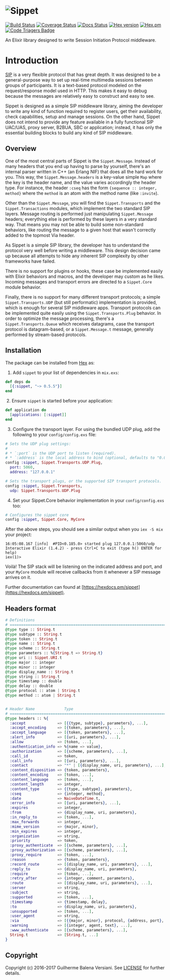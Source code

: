 ![Sippet](http://sippet.github.io/sippet/public/apple-touch-icon-144-precomposed.png)
=========

[![Build Status](https://travis-ci.org/balena/elixir-sippet.svg)](https://travis-ci.org/balena/elixir-sippet)
[![Coverage Status](https://coveralls.io/repos/github/balena/elixir-sippet/badge.svg?branch=master)](https://coveralls.io/github/balena/elixir-sippet?branch=master)
[![Docs Status](https://inch-ci.org/github/balena/elixir-sippet.svg?branch=master)](http://inch-ci.org/github/balena/elixir-sippet)
[![Hex version](https://img.shields.io/hexpm/v/sippet.svg "Hex version")](https://hex.pm/packages/sippet)
[![Hex.pm](https://img.shields.io/hexpm/l/sippet.svg "BSD Licensed")](https://github.com/balena/elixir-sippet/blob/master/LICENSE)
[![Code Triagers Badge](https://www.codetriage.com/balena/elixir-sippet/badges/users.svg)](https://www.codetriage.com/balena/elixir-sippet)

An Elixir library designed to write Session Initiation Protocol middleware.


# Introduction

[SIP](https://tools.ietf.org/html/rfc3261) is a very flexible protocol that has great depth. It was designed to be a
general-purpose way to set up real-time multimedia sessions between groups of
participants. It is a text-based protocol modeled on the request/response model
used in HTTP. This makes it easy to debug because the messages are relatively
easy to construct and easy to see.

Sippet is designed as a simple SIP middleware library, aiming the developer to
write any kind of function required to register users, get their availability,
check capabilities, setup and manage sessions. On the other hand, Sippet does
not intend to provide any feature available in a fully functional SIP UAC/UAS,
proxy server, B2BUA, SBC or application; instead, it has only the essential
building blocks to build any kind of SIP middleware.


## Overview

One of the most central parts of Sippet is the `Sippet.Message`. Instead of
many headers that you end up having to parse by yourself, there's an internal
parser written in C++ (an Erlang NIF) that does all the hard work for you. This
way, the `Sippet.Message.headers` is a key-value simple `Map` where the key is
the header name, and the value varies accordingly the header type. For
instance, the header `:cseq` has the form `{sequence :: integer, method}` where
the `method` is an atom with the method name (like `:invite`).

Other than the `Sippet.Message`, you will find the `Sippet.Transports` and the
`Sippet.Transactions` modules, which implement the two standard SIP layers.
Message routing is performed just manipulating `Sippet.Message` headers;
everything else is performed by these layers in a very standard way. That means
you may not be able to build some non-standard behaviors, like routing the
message to a given host that wasn't correctly added to the topmost Via header.

As Sippet is a simple SIP library, the developer has to understand the protocol
very well before writing a middleware. This design decision came up because all
attempts to hide any inherent SIP complexity by other frameworks have failed.

There is no support for plugins or hooks, these case be implemented easily with
Elixir behaviors and macros, and the developer may custom as he likes. Incoming
messages and transport errors are directed to a `Sippet.Core` module behavior.

Finally, there is no support for many different transport protocols; a simple
`Sippet.Transports.UDP` (but still performatic) implementation is provided,
which is enough for several SIP middleware apps. Transport protocols can be
implemented quite easily using the `Sippet.Transports.Plug` behavior. In order
to optimize the message processing, there's a `Sippet.Transports.Queue` which
receives datagrams, case the transport protocol is datagram-based, or a
`Sippet.Message.t` message, generally performed by stream-based protocols.


## Installation

The package can be installed from [Hex](https://hex.pm/docs/publish) as:

  1. Add `sippet` to your list of dependencies in `mix.exs`:

```elixir
def deps do
  [{:sippet, "~> 0.5.5"}]
end
```

  2. Ensure `sippet` is started before your application:

```elixir
def application do
  [applications: [:sippet]]
end
```

  3. Configure the transport layer. For using the bundled UDP plug, add the
     following to your `config/config.exs` file:

```elixir
# Sets the UDP plug settings:
#
# * `:port` is the UDP port to listen (required).
# * `:address` is the local address to bind (optional, defaults to "0.0.0.0")
config :sippet, Sippet.Transports.UDP.Plug,
  port: 5060,
  address: "127.0.0.1"

# Sets the transport plugs, or the supported SIP transport protocols.
config :sippet, Sippet.Transports,
  udp: Sippet.Transports.UDP.Plug
```

  4. Set your Sippet.Core behavior implementation in your `config/config.exs`
     too:

```elixir
# Configures the sippet core
config :sippet, Sippet.Core, MyCore
```

After the above steps, you should see a similar output when you `iex -S mix`
your project:

```
16:05:08.167 [info]  #PID<0.185.0> started plug 127.0.0.1:5060/udp
Interactive Elixir (1.4.2) - press Ctrl+C to exit (type h() ENTER for help)
iex(1)> 
```

Voilà! The SIP stack will be listening on the indicated address and port, and
your `MyCore` module will receive callbacks from it whenever a SIP message
arrives on it.

Further documentation can found at
[https://hexdocs.pm/sippet](https://hexdocs.pm/sippet).


## Headers format

```elixir
# Definitions
# ======================================================================================
@type type :: String.t
@type subtype :: String.t
@type token :: String.t
@type name :: String.t
@type scheme :: String.t
@type parameters :: %{String.t => String.t}
@type uri :: Sippet.URI.t
@type major :: integer
@type minor :: integer
@type display_name :: String.t
@type string :: String.t
@type timestamp :: double
@type delay :: double
@type protocol :: atom | String.t
@type method :: atom | String.t


# Header Name             Type
# ======================================================================================
@type headers :: %{
  :accept              => [{{type, subtype}, parameters}, ...],
  :accept_encoding     => [{token, parameters}, ...],
  :accept_language     => [{token, parameters}, ...],
  :alert_info          => [{uri, parameters}, ...],
  :allow               => [token, ...],
  :authentication_info => %{name => value},
  :authorization       => [{scheme, parameters}, ...],
  :call_id             => token,
  :call_info           => [{uri, parameters}, ...],
  :contact             => "*" | [{display_name, uri, parameters}, ...],
  :content_disposition => {token, parameters},
  :content_encoding    => [token, ...],
  :content_language    => [token, ...],
  :content_length      => integer,
  :content_type        => {{type, subtype}, parameters},
  :cseq                => {integer, method},
  :date                => NaiveDateTime.t,
  :error_info          => [{uri, parameters}, ...],
  :expires             => integer,
  :from                => {display_name, uri, parameters},
  :in_reply_to         => [token, ...],
  :max_forwards        => integer,
  :mime_version        => {major, minor},
  :min_expires         => integer,
  :organization        => string,
  :priority            => token,
  :proxy_authenticate  => [{scheme, parameters}, ...],
  :proxy_authorization => [{scheme, parameters}, ...],
  :proxy_require       => [token, ...],
  :reason              => {token, parameters},
  :record_route        => [{display_name, uri, parameters}, ...],
  :reply_to            => {display_name, uri, parameters},
  :require             => [token, ...],
  :retry_after         => {integer, comment, parameters},
  :route               => [{display_name, uri, parameters}, ...],
  :server              => string,
  :subject             => string,
  :supported           => [token, ...],
  :timestamp           => {timestamp, delay},
  :to                  => {display_name, uri, parameters},
  :unsupported         => [token, ...],
  :user_agent          => string,
  :via                 => [{{major, minor}, protocol, {address, port}, parameters}, ...],
  :warning             => [{integer, agent, text}, ...],
  :www_authenticate    => [{scheme, parameters}, ...],
  String.t             => [String.t, ...]
}
```


## Copyright

Copyright (c) 2016-2017 Guilherme Balena Versiani. See [LICENSE](LICENSE) for
further details.
